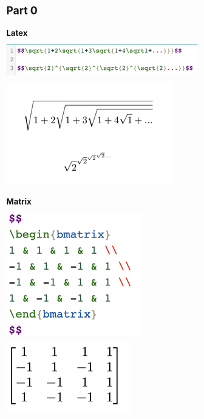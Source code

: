 # Part 0
## Latex
![Alt text](/labs/lab3/resource/latex0.png?raw=true "Title")

![Alt text](/labs/lab3/resource/latex1.png?raw=true "Title")

## Matrix
![Alt text](/labs/lab3/resource/matrix0.png?raw=true "Title")

![Alt text](/labs/lab3/resource/matrix1.png?raw=true "Title")